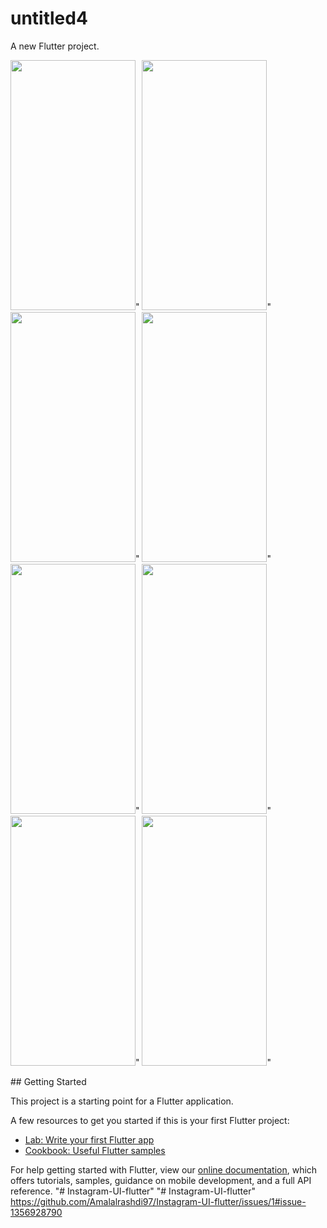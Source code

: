 # untitled4

A new Flutter project.
<p float="left">
  <img src="https://user-images.githubusercontent.com/62811990/187987595-d52f06ab-3d0d-4d32-b0cb-27220584665d.png" width="200" height="400"/>"
<img src="https://user-images.githubusercontent.com/62811990/187988521-8cd96d24-ed31-4d64-8e28-4424bc4aea3b.png" width="200" height="400"/>"
 <img src="https://user-images.githubusercontent.com/62811990/187988629-ebc8671f-279b-44b5-b968-6b0d5ad862c1.png" width="200" height="400"/>"
   <img src="https://user-images.githubusercontent.com/62811990/187988918-007fadd6-4313-48a4-b057-0892a79fe86b.png" width="200" height="400"/>"
     <img src="https://user-images.githubusercontent.com/62811990/187989118-fcdef025-78a9-4998-91c2-2452fac5fdb9.png" width="200" height="400"/>"
       <img src="https://user-images.githubusercontent.com/62811990/187989397-f4e47d6d-635e-4a42-826c-5610cce4a1ae.jpg" width="200" height="400"/>"
         <img src="https://user-images.githubusercontent.com/62811990/187989586-729e047d-0b0b-4ea0-ba21-8764977494cc.jpg" width="200" height="400"/>"
         <img src="https://user-images.githubusercontent.com/62811990/187989699-43d8317e-6fd9-4c4a-b062-2617f421fab2.jpg" width="200" height="400"/>"




</p>
## Getting Started

This project is a starting point for a Flutter application.

A few resources to get you started if this is your first Flutter project:

- [Lab: Write your first Flutter app](https://flutter.dev/docs/get-started/codelab)
- [Cookbook: Useful Flutter samples](https://flutter.dev/docs/cookbook)

For help getting started with Flutter, view our
[online documentation](https://flutter.dev/docs), which offers tutorials,
samples, guidance on mobile development, and a full API reference.
"# Instagram-UI-flutter" 
"# Instagram-UI-flutter" 
https://github.com/Amalalrashdi97/Instagram-UI-flutter/issues/1#issue-1356928790
